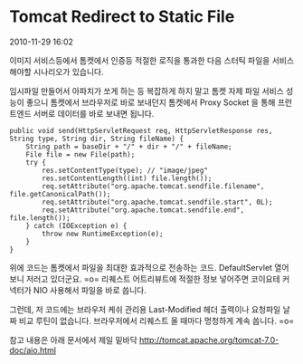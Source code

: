# Tomcat Redirect to Static File

2010-11-29 16:02

이미지 서비스등에서 톰켓에서 인증등 적절한 로직을 통과한 다음
스터틱 파일을 서비스해야할 시나리오가 있습니다.

임시파일 만들어서 아파치가 쏘게 하는 등 복잡하게 하지 말고
톰켓 자제 파일 서비스 성능이 좋으니 톰켓에서 브라우저로 바로 보내던지
톰켓에서 Proxy Socket 을 통해 프런트엔드 서버로 데이터를 바로 보내면 됩니다.

	public void send(HttpServletRequest req, HttpServletResponse res, String type, String dir, String fileName) {
		String path = baseDir + "/" + dir + "/" + fileName;
		File file = new File(path);
		try {
			res.setContentType(type); // "image/jpeg"
			res.setContentLength((int) file.length());
			req.setAttribute("org.apache.tomcat.sendfile.filename", file.getCanonicalPath());
			req.setAttribute("org.apache.tomcat.sendfile.start", 0L);
			req.setAttribute("org.apache.tomcat.sendfile.end", file.length());
		} catch (IOException e) {
			throw new RuntimeException(e);
		}
	}

위에 코드는 톰켓에서 파일을 최대한 효과적으로 전송하는 코드.
DefaultServlet 열어보니 저러고 있더군요. =o=
리퀘스트 어트리뷰트에 적절한 정보 넣어주면 코이요테 커넥터가 NIO 사용해서 파일을 바로 쏩니다.

그런데, 저 코드에는 브라우저 케쉬 관리용 Last-Modified 헤더 출력이나 요청파일 날짜 비교 루틴이 없습니다.
브라우저에서 리퀘스트 올 때마다 멍청하게 계속 쏩니다. =o=

참고 내용은 아래 문서에서 제일 밑바닥
<http://tomcat.apache.org/tomcat-7.0-doc/aio.html>